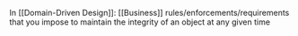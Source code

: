 In [[Domain-Driven Design]]: [[Business]] rules/enforcements/requirements that you impose to maintain the integrity of an object at any given time